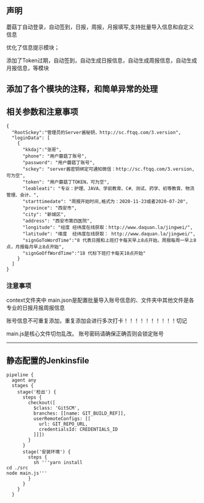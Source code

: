 ## 声明

蘑菇丁自动登录，自动签到，日报，周报，月报填写,支持批量导入信息和自定义信息

优化了信息提示模块；

添加了Token过期，自动签到，自动生成日报信息，自动生成周报信息，自动生成月报信息，等模块

添加了各个模块的注释，和简单异常的处理
---------------------------------
## 相关参数和注意事项

```
{
  "RootSckey":"管理员的Server酱秘钥，http://sc.ftqq.com/3.version",
  "loginData": [
    {
      "kkdaj":"张哥",
      "phone": "用户蘑菇丁账号",
      "password": "用户蘑菇丁账号",
      "sckey": "server酱密钥绑定可通知微信：http://sc.ftqq.com/3.version,可为空",
      "token": "用户蘑菇丁TOKEN，可为空",
      "leableati": "专业：护理、JAVA、学前教育、C#、测试、药学、初等教育、物流管理、会计、",
      "starttimedate": "周报开始时间,格式为：2020-11-23或者2020-07-20",
      "province": "西安市",
      "city": "新城区",
      "address": "西安市第四医院",
      "longitude": "经度 经纬度在线获取：http://www.daquan.la/jingwei/",
      "latitude": "维度  经纬度在线获取： http://www.daquan.la/jingwei/",
      "signGoToWordTime":"8 代表日报和上班打卡每天早上8点开始，周报每周一早上8点，月报每月早上8点开始",
      "signGoOffWordTime":"18 代标下班打卡每天18点开始"
    }
  ]
}

```
### 注意事项

context文件夹中 main.json是配置批量导入账号信息的、文件夹中其他文件是各专业的日报月报周报信息

账号信息不可重复添加，重复添加会进行多次打卡！！！！！！！！！！切记

main.js是核心文件切勿乱改。 账号密码请确保正确否则会锁定账号


---------------------------------

## 静态配置的Jenkinsfile

````
pipeline {
  agent any
  stages {
    stage('检出') {
      steps {
        checkout([
          $class: 'GitSCM',
          branches: [[name: GIT_BUILD_REF]],
          userRemoteConfigs: [[
            url: GIT_REPO_URL,
            credentialsId: CREDENTIALS_ID
          ]]])
        }
      }
      stage('安装环境') {
        steps {
          sh '''yarn install
cd ./src
node main.js'''
        }
      }
    }
  }
````